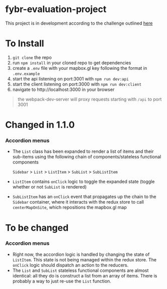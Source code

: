 # fybr-evaluation-project

This project is in development according to the challenge outlined [here](https://github.com/spireaero/fybr-evaluation-project)


# To Install
1. `git clone` the repo
2. run `npm install` in your cloned repo to get dependencies
3. create a `.env` file with your mapbox.gl key following the format in `.env.example`
4. start the api listening on port:3001 with `npm run dev:api`
5. start the client listening on port:3000 with `npm run dev:client`
6. navigate to http://localhost:3000 in your browser

>the webpack-dev-server will proxy requests starting with `/api` to port 3001


# Changed in 1.1.0

### Accordion menus

- The `List` class has been expanded to render a list of items and their sub-items using the following chain of components/stateless functional components

    `Sidebar` \> `List` \> `ListItem` \> `SubList` \> `SubListItem`

- `ListItem` contains `onClick` logic to toggle the expanded state (toggle whether or not `SubList` is rendered)
- `SubListItem` has an `onClick` event that propagates up the chain to the `Sidebar` container, where it interacts with the redux store to call `centerMapOnSite`, which repositions the mapbox.gl map

# To be changed

### Accordion menus

- Right now, the accordion logic is handled by changing the state of `ListItem`. This state is not being managed within the redux store. The `onClick` logic should dispatch an action to the reducers.
- The `List` and `SubList` stateless functional components are almost identical: all they do is construct a list from an array of items. There is probably a way to just re-use the `List` function.
